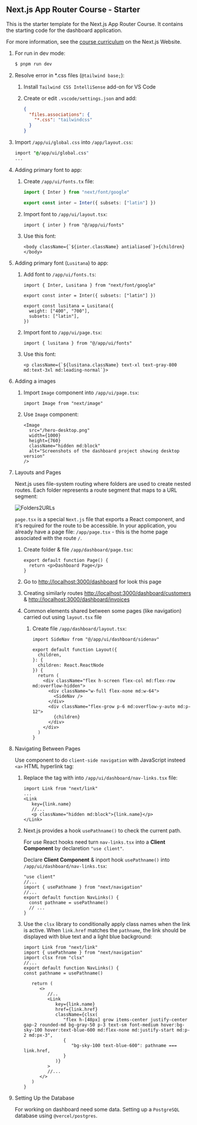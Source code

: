 ## Next.js App Router Course - Starter

This is the starter template for the Next.js App Router Course. It contains the starting code for the dashboard application.

For more information, see the [course curriculum](https://nextjs.org/learn) on the Next.js Website.

1. For run in dev mode:

   ```bash
   $ pnpm run dev
   ```

1. Resolve error in \*.css files (`@tailwind base;`):

   1. Install `Tailwind CSS IntelliSense` add-on for VS Code

   1. Create or edit `.vscode/settings.json` and add:

      ```json
      {
        "files.associations": {
          "*.css": "tailwindcss"
        }
      }
      ```

1. Import `/app/ui/global.css` into `/app/layout.css`:

   ```css
   import "@/app/ui/global.css"
   ...
   ```

1. Adding primary font to app:

   1. Create `/app/ui/fonts.tx` file:

      ```ts
      import { Inter } from "next/font/google"

      export const inter = Inter({ subsets: ["latin"] })
      ```

   1. Import font to `/app/ui/layout.tsx`:

      ```tsx
      import { inter } from "@/app/ui/fonts"
      ```

   1. Use this font:

      ```tsx
      <body className={`${inter.className} antialiased`}>{children}</body>
      ```

1. Adding primary font (`Lusitana`) to app:

   1. Add font to `/app/ui/fonts.ts`:

      ```tsx
      import { Inter, Lusitana } from "next/font/google"

      export const inter = Inter({ subsets: ["latin"] })

      export const lusitana = Lusitana({
        weight: ["400", "700"],
        subsets: ["latin"],
      })
      ```

   1. Import font to `/app/ui/page.tsx`:

      ```tsx
      import { lusitana } from "@/app/ui/fonts"
      ```

   1. Use this font:

      ```tsx
      <p className={`${lusitana.className} text-xl text-gray-800 md:text-3xl md:leading-normal`}>
      ```

1. Adding a images

   1. Import `Image` component into `/app/ui/page.tsx`:

      ```tsx
      import Image from "next/image"
      ```

   1. Use `Image` component:

      ```tsx
      <Image
        src="/hero-desktop.png"
        width={1000}
        height={760}
        className="hidden md:block"
        alt="Screenshots of the dashboard project showing desktop version"
      />
      ```

1. Layouts and Pages

   Next.js uses file-system routing where folders are used to create nested routes. Each folder represents a route segment that maps to a URL segment:

   ![Folders2URLs](/public/nextjs/folders-to-url-segments.avif)

   `page.tsx` is a special `Next.js` file that exports a React component, and it's required for the route to be accessible. In your application, you already have a page file: `/app/page.tsx` - this is the home page associated with the route `/`.

   1. Create folder & file `/app/dashboard/page.tsx`:

      ```tsx
      export default function Page() {
        return <p>Dashboard Page</p>
      }
      ```

   1. Go to [http://localhost:3000/dashboard](http://localhost:3000/dashboard) for look this page

   1. Creating similarly routes [http://localhost:3000/dashboard/customers](http://localhost:3000/dashboard/customers) & [http://localhost:3000/dashboard/invoices](http://localhost:3000/dashboard/invoices)

   1. Common elements shared between some pages (like navigation) carried out using `layout.tsx` file

      1. Create file `/app/dashboard/layout.tsx`:

         ```tsx
         import SideNav from "@/app/ui/dashboard/sidenav"

         export default function Layout({
           children,
         }: {
           children: React.ReactNode
         }) {
           return (
             <div className="flex h-screen flex-col md:flex-row md:overflow-hidden">
               <div className="w-full flex-none md:w-64">
                 <SideNav />
               </div>
               <div className="flex-grow p-6 md:overflow-y-auto md:p-12">
                 {children}
               </div>
             </div>
           )
         }
         ```

1. Navigating Between Pages

   Use <Link> component to do `client-side navigation` with JavaScript insteed `<a>` HTML hyperlink tag:

   1. Replace the <a> tag with <Link> into `/app/ui/dashboard/nav-links.tsx` file:

      ```tsx
      import Link from "next/link"
      ...
      <Link
         key={link.name}
         //...
         <p className="hidden md:block">{link.name}</p>
      </Link>
      ```

   1. Next.js provides a hook `usePathname()` to check the current path.

      For use React hooks need turn `nav-links.tsx` into a **Client Component** by declaretion `"use client"`.

      Declare **Client Component** & inport hook `usePathname()` into `/app/ui/dashboard/nav-links.tsx`:

      ```tsx
      "use client"
      //...
      import { usePathname } from "next/navigation"
      //...
      export default function NavLinks() {
        const pathname = usePathname()
        // ...
      }
      ```

   1. Use the `clsx` library to conditionally apply class names when the link is active. When `link.href` matches the `pathname`, the link should be displayed with blue text and a light blue background:

      ```tsx
      import Link from "next/link"
      import { usePathname } from "next/navigation"
      import clsx from "clsx"
      //...
      export default function NavLinks() {
      const pathname = usePathname()

         return (
            <>
               //..
               <Link
                  key={link.name}
                  href={link.href}
                  className={clsx(
                     "flex h-[48px] grow items-center justify-center gap-2 rounded-md bg-gray-50 p-3 text-sm font-medium hover:bg-sky-100 hover:text-blue-600 md:flex-none md:justify-start md:p-2 md:px-3",
                     {
                        "bg-sky-100 text-blue-600": pathname === link.href,
                     }
                  )}
               >
               //...
            </>
         )
      }
      ```

1. Setting Up the Database

   For working on dashboard need some data. Setting up a `PostgreSQL` database using `@vercel/postgres`.
